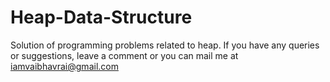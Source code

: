 # Heap-Data-Structure
Solution of programming problems related to heap. If you have any queries or suggestions, leave a comment or you can mail me at iamvaibhavrai@gmail.com
